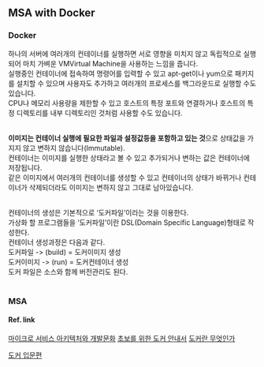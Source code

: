 ## MSA with Docker

### Docker

하나의 서버에 여러개의 컨테이너를 실행하면 서로 영향을 미치지 않고 독립적으로 실행되어 마치 가벼운 VMVirtual Machine을 사용하는 느낌을 줍니다. <br />
실행중인 컨테이너에 접속하여 명령어를 입력할 수 있고 apt-get이나 yum으로 패키지를 설치할 수 있으며 사용자도 추가하고 여러개의 프로세스를 백그라운드로 실행할 수도 있습니다. <br />
CPU나 메모리 사용량을 제한할 수 있고 호스트의 특정 포트와 연결하거나 호스트의 특정 디렉토리를 내부 디렉토리인 것처럼 사용할 수도 있습니다.<br /><br />

<b>이미지는 컨테이너 실행에 필요한 파일과 설정값등을 포함하고 있는 것</b>으로 상태값을 가지지 않고 변하지 않습니다(Immutable). <br />
컨테이너는 이미지를 실행한 상태라고 볼 수 있고 추가되거나 변하는 값은 컨테이너에 저장됩니다. <br />
같은 이미지에서 여러개의 컨테이너를 생성할 수 있고 컨테이너의 상태가 바뀌거나 컨테이너가 삭제되더라도 이미지는 변하지 않고 그대로 남아있습니다.<br /><br />

컨테이너의 생성은 기본적으로 ‘도커파일’이라는 것을 이용한다.<br />
가상화 할 프로그램들을 ‘도커파일’이란 DSL(Domain Specific Language)형태로 작성한다.<br />
컨테이너 생성과정은 다음과 같다.<br />
도커파일 -> (build) = 도커이미지 생성<br />
도커이미지 -> (run) = 도커컨테이너 생성<br />
도커 파일은 소스와 함께 버전관리도 된다.<br /><br />

### MSA

#### Ref. link

<a href="https://brunch.co.kr/@maengdev/3">마이크로 서비스 아키텍처와 개발문화</a>
<a href="https://subicura.com/2017/01/19/docker-guide-for-beginners-1.html">초보를 위한 도커 안내서</a>
<a href="https://pkh11.medium.com/docker-%EB%8F%84%EC%BB%A4%EB%9E%80-%EB%AC%B4%EC%97%87%EC%9D%B8%EA%B0%80-8b93d1a46aa8">도커란 무엇인가</a>

<a href="https://www.44bits.io/ko/post/easy-deploy-with-docker">도커 입문편</a>

